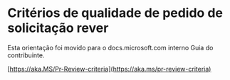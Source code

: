 # <a name="quality-criteria-for-pull-request-review"></a>Critérios de qualidade de pedido de solicitação rever

Esta orientação foi movido para o docs.microsoft.com interno Guia do contribuinte.

[https://aka.MS/Pr-Review-criteria](https://aka.ms/pr-review-criteria)